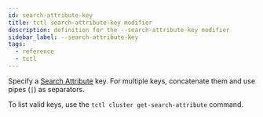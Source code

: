 ```yaml
---
id: search-attribute-key
title: tctl search-attribute-key modifier
description: definition for the --search-attribute-key modifier
sidebar_label: --search-attribute-key
tags:
  - reference
  - tctl
---
```


Specify a [Search Attribute](/concepts/what-is-a-search-attribute) key.
For multiple keys, concatenate them and use pipes (`|`) as separators.

To list valid keys, use the `tctl cluster get-search-attribute` command.

